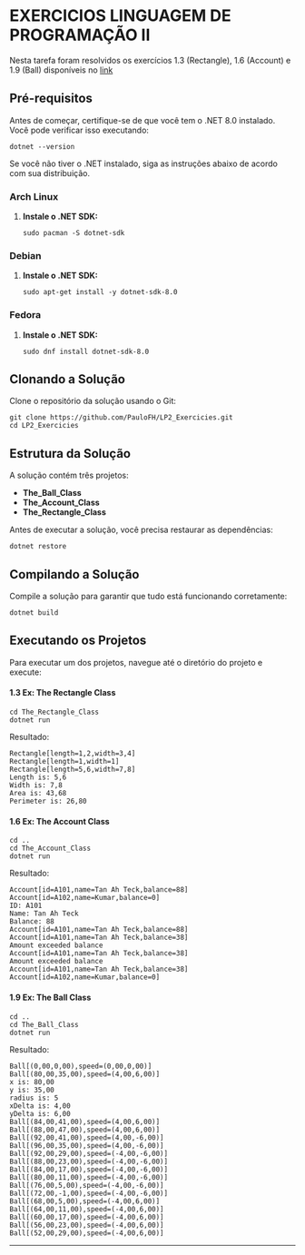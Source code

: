 # EXERCICIOS LINGUAGEM DE PROGRAMAÇÃO II

Nesta tarefa foram resolvidos os exercícios 1.3 (Rectangle), 1.6 (Account) e 1.9 (Ball) disponíveis no [link](https://www3.ntu.edu.sg/home/ehchua/programming/java/j3f_oopexercises.html)

## Pré-requisitos
Antes de começar, certifique-se de que você tem o .NET 8.0 instalado. Você pode verificar isso executando:

```
dotnet --version
```

Se você não tiver o .NET instalado, siga as instruções abaixo de acordo com sua distribuição.

### Arch Linux
1. **Instale o .NET SDK:**
   ```
   sudo pacman -S dotnet-sdk
   ```
### Debian
1. **Instale o .NET SDK:**

   ```
   sudo apt-get install -y dotnet-sdk-8.0
   ```

### Fedora

1. **Instale o .NET SDK:**

   ```
   sudo dnf install dotnet-sdk-8.0
   ```

## Clonando a Solução
Clone o repositório da solução usando o Git:

```
git clone https://github.com/PauloFH/LP2_Exercicies.git
cd LP2_Exercicies
```

## Estrutura da Solução

A solução contém três projetos:

- **The_Ball_Class**
- **The_Account_Class**
- **The_Rectangle_Class**

Antes de executar a solução, você precisa restaurar as dependências:

```
dotnet restore
```

## Compilando a Solução

Compile a solução para garantir que tudo está funcionando corretamente:

```
dotnet build
```

## Executando os Projetos
Para executar um dos projetos, navegue até o diretório do projeto e execute:
#### 1.3  Ex: The Rectangle Class
```
cd The_Rectangle_Class
dotnet run
```
Resultado:
```
Rectangle[length=1,2,width=3,4]
Rectangle[length=1,width=1]
Rectangle[length=5,6,width=7,8]
Length is: 5,6
Width is: 7,8
Area is: 43,68
Perimeter is: 26,80
```
#### 1.6  Ex: The Account Class
```
cd ..
cd The_Account_Class
dotnet run
```
Resultado:
```
Account[id=A101,name=Tan Ah Teck,balance=88]
Account[id=A102,name=Kumar,balance=0]
ID: A101
Name: Tan Ah Teck
Balance: 88
Account[id=A101,name=Tan Ah Teck,balance=88]
Account[id=A101,name=Tan Ah Teck,balance=38]
Amount exceeded balance
Account[id=A101,name=Tan Ah Teck,balance=38]
Amount exceeded balance
Account[id=A101,name=Tan Ah Teck,balance=38]
Account[id=A102,name=Kumar,balance=0]
```
#### 1.9  Ex: The Ball Class
```
cd ..
cd The_Ball_Class
dotnet run
```
Resultado: 
```
Ball[(0,00,0,00),speed=(0,00,0,00)]
Ball[(80,00,35,00),speed=(4,00,6,00)]
x is: 80,00
y is: 35,00
radius is: 5
xDelta is: 4,00
yDelta is: 6,00
Ball[(84,00,41,00),speed=(4,00,6,00)]
Ball[(88,00,47,00),speed=(4,00,6,00)]
Ball[(92,00,41,00),speed=(4,00,-6,00)]
Ball[(96,00,35,00),speed=(4,00,-6,00)]
Ball[(92,00,29,00),speed=(-4,00,-6,00)]
Ball[(88,00,23,00),speed=(-4,00,-6,00)]
Ball[(84,00,17,00),speed=(-4,00,-6,00)]
Ball[(80,00,11,00),speed=(-4,00,-6,00)]
Ball[(76,00,5,00),speed=(-4,00,-6,00)]
Ball[(72,00,-1,00),speed=(-4,00,-6,00)]
Ball[(68,00,5,00),speed=(-4,00,6,00)]
Ball[(64,00,11,00),speed=(-4,00,6,00)]
Ball[(60,00,17,00),speed=(-4,00,6,00)]
Ball[(56,00,23,00),speed=(-4,00,6,00)]
Ball[(52,00,29,00),speed=(-4,00,6,00)]
```

****
